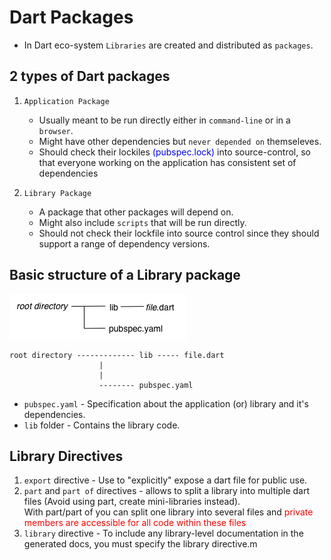 # Dart Packages 
* In Dart eco-system `Libraries` are created and distributed as `packages`.


## 2 types of Dart packages
1. `Application Package`
	- Usually meant to be run directly either in `command-line` or in a `browser`.
	- Might have other dependencies but `never depended on` themseleves.
	- Should check their lockiles <span style="color:blue">(pubspec.lock)</span> into source-control, so that everyone working
	  on the application has consistent set of dependencies

2. `Library Package`
	- A package that other packages will depend on.
	- Might also include `scripts` that will be run directly.
	- Should not check their lockfile into source control since they should support a range of dependency versions.

## Basic structure of a Library package

![alt text](assets/packages_base_structure.png "Basic structure of a pacakge")
```
root directory ------------- lib ----- file.dart
					|
					|
	 				-------- pubspec.yaml
```
   - `pubspec.yaml` - 	Specification about the application (or) library and it's dependencies.  				
   - `lib` folder - Contains the library code. 

##	Library Directives 

1.	`export` directive 				 - Use to "explicitly" expose a dart file for public use.
2.	`part` and `part of`  directives - allows to split a library into multiple dart files  (Avoid using part, create mini-libraries instead).<br/>
										With part/part of you can split one library into several files and <span style="color:red">private members are accessible for all code within these files</span>
3.  `library` directive 			 - To include any library-level documentation in the generated docs, you must specify the library directive.m